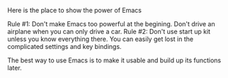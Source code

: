 Here is the place to show the power of Emacs

Rule #1: Don't make Emacs too powerful at the begining. Don't drive an airplane when you can only drive a car.
Rule #2: Don't use start up kit unless you know everything there. You can easily get lost in the complicated settings and key bindings. 

The best way to use Emacs is to make it usable and build up its functions later.


